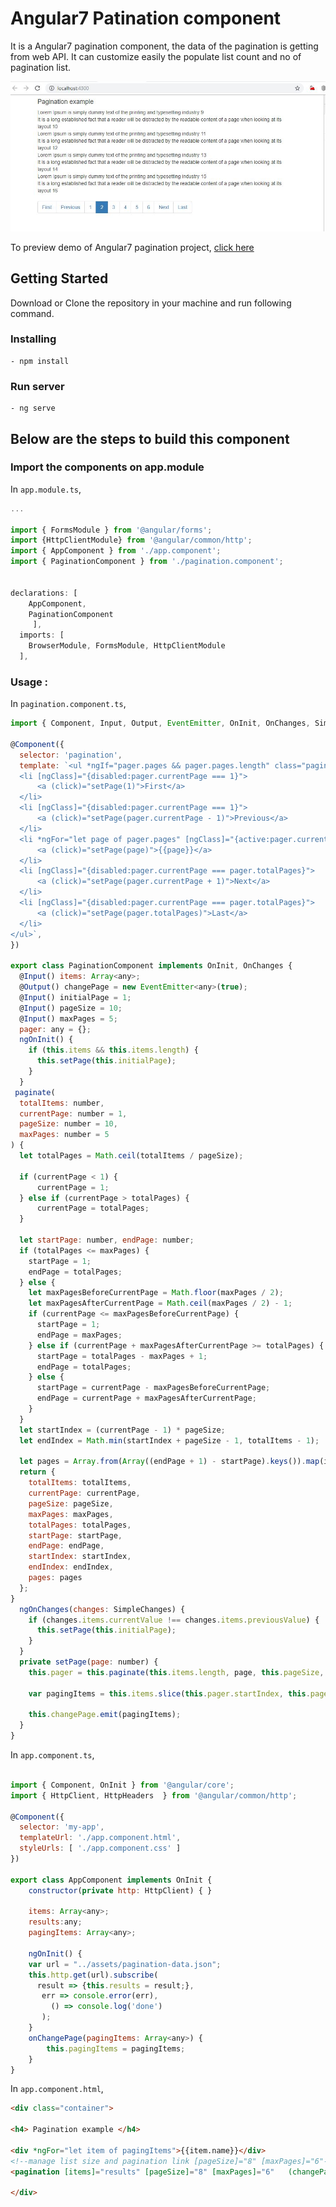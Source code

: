 # Angular7 Patination component


It is a Angular7 pagination component, the data of the pagination is getting from web API. It can customize easily the populate list count and no of pagination list.

<p align="center">
    <img  alt="Angular7-Pagination" src="img/pagination.JPG" class="img-responsive">
</p>

To preview demo of Angular7 pagination project, [click here](https://angular-paginationexample.stackblitz.io)



## Getting Started
Download  or Clone the repository in your machine and run following command.

### Installing
    - npm install

### Run server
    - ng serve
    
## Below are the steps to build this component


### Import the components on app.module

In `app.module.ts`,

```javascript
...

import { FormsModule } from '@angular/forms';
import {HttpClientModule} from '@angular/common/http';
import { AppComponent } from './app.component';
import { PaginationComponent } from './pagination.component';


declarations: [
    AppComponent,
    PaginationComponent
     ],
  imports: [
    BrowserModule, FormsModule, HttpClientModule
  ],

```

### Usage : 

In `pagination.component.ts`,

```javascript
import { Component, Input, Output, EventEmitter, OnInit, OnChanges, SimpleChanges } from '@angular/core';

@Component({
  selector: 'pagination',
  template: `<ul *ngIf="pager.pages && pager.pages.length" class="pagination">
  <li [ngClass]="{disabled:pager.currentPage === 1}">
      <a (click)="setPage(1)">First</a>
  </li>
  <li [ngClass]="{disabled:pager.currentPage === 1}">
      <a (click)="setPage(pager.currentPage - 1)">Previous</a>
  </li>
  <li *ngFor="let page of pager.pages" [ngClass]="{active:pager.currentPage === page}">
      <a (click)="setPage(page)">{{page}}</a>
  </li>
  <li [ngClass]="{disabled:pager.currentPage === pager.totalPages}">
      <a (click)="setPage(pager.currentPage + 1)">Next</a>
  </li>
  <li [ngClass]="{disabled:pager.currentPage === pager.totalPages}">
      <a (click)="setPage(pager.totalPages)">Last</a>
  </li>
</ul>`,
})

export class PaginationComponent implements OnInit, OnChanges {
  @Input() items: Array<any>;
  @Output() changePage = new EventEmitter<any>(true);
  @Input() initialPage = 1;
  @Input() pageSize = 10;
  @Input() maxPages = 5;
  pager: any = {};
  ngOnInit() {
    if (this.items && this.items.length) {
      this.setPage(this.initialPage);
    }
  }
 paginate(
  totalItems: number,
  currentPage: number = 1,
  pageSize: number = 10,
  maxPages: number = 5
) {
  let totalPages = Math.ceil(totalItems / pageSize);

  if (currentPage < 1) { 
      currentPage = 1; 
  } else if (currentPage > totalPages) { 
      currentPage = totalPages; 
  }

  let startPage: number, endPage: number;
  if (totalPages <= maxPages) {
    startPage = 1;
    endPage = totalPages;
  } else {
    let maxPagesBeforeCurrentPage = Math.floor(maxPages / 2);
    let maxPagesAfterCurrentPage = Math.ceil(maxPages / 2) - 1;
    if (currentPage <= maxPagesBeforeCurrentPage) {
      startPage = 1;
      endPage = maxPages;
    } else if (currentPage + maxPagesAfterCurrentPage >= totalPages) {
      startPage = totalPages - maxPages + 1;
      endPage = totalPages;
    } else {
      startPage = currentPage - maxPagesBeforeCurrentPage;
      endPage = currentPage + maxPagesAfterCurrentPage;
    }
  }
  let startIndex = (currentPage - 1) * pageSize;
  let endIndex = Math.min(startIndex + pageSize - 1, totalItems - 1);

  let pages = Array.from(Array((endPage + 1) - startPage).keys()).map(i => startPage + i);
  return {
    totalItems: totalItems,
    currentPage: currentPage,
    pageSize: pageSize,
    maxPages: maxPages,
    totalPages: totalPages,
    startPage: startPage,
    endPage: endPage,
    startIndex: startIndex,
    endIndex: endIndex,
    pages: pages
  };
}
  ngOnChanges(changes: SimpleChanges) {
    if (changes.items.currentValue !== changes.items.previousValue) {
      this.setPage(this.initialPage);
    }
  }
  private setPage(page: number) {
    this.pager = this.paginate(this.items.length, page, this.pageSize, this.maxPages);

    var pagingItems = this.items.slice(this.pager.startIndex, this.pager.endIndex + 1);

    this.changePage.emit(pagingItems);
  }
}

```

In `app.component.ts`,
```javascript

import { Component, OnInit } from '@angular/core';
import { HttpClient, HttpHeaders  } from '@angular/common/http';

@Component({
  selector: 'my-app',
  templateUrl: './app.component.html',
  styleUrls: [ './app.component.css' ]
})

export class AppComponent implements OnInit {
    constructor(private http: HttpClient) { }

    items: Array<any>;
    results:any;
    pagingItems: Array<any>;

    ngOnInit() {        
    var url = "../assets/pagination-data.json";
    this.http.get(url).subscribe(
      result => {this.results = result;},
       err => console.error(err), 
         () => console.log('done')  
       );            
    }
    onChangePage(pagingItems: Array<any>) {
        this.pagingItems = pagingItems;
    }    
}


```
In `app.component.html`,

```html
<div class="container">

<h4> Pagination example </h4>

<div *ngFor="let item of pagingItems">{{item.name}}</div>
<!--manage list size and pagination link [pageSize]="8" [maxPages]="6"-->   
<pagination [items]="results" [pageSize]="8" [maxPages]="6"   (changePage)="onChangePage($event)"></pagination>

</div>

```

